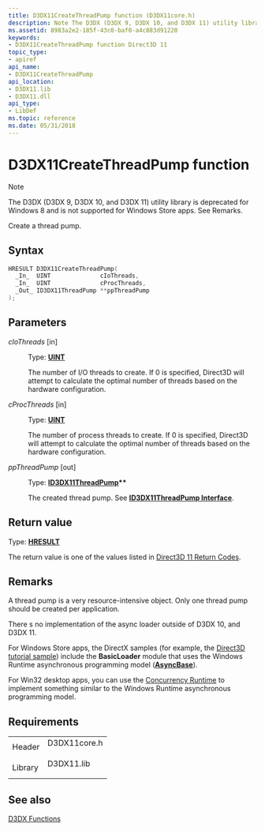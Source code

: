 ```yaml
---
title: D3DX11CreateThreadPump function (D3DX11core.h)
description: Note The D3DX (D3DX 9, D3DX 10, and D3DX 11) utility library is deprecated for Windows 8 and is not supported for Windows Store apps. See Remarks. Create a thread pump.
ms.assetid: 8983a2e2-185f-43c0-baf0-a4c883d91220
keywords:
- D3DX11CreateThreadPump function Direct3D 11
topic_type:
- apiref
api_name:
- D3DX11CreateThreadPump
api_location:
- D3DX11.lib
- D3DX11.dll
api_type:
- LibDef
ms.topic: reference
ms.date: 05/31/2018
---
```


# D3DX11CreateThreadPump function

> [!Note]  
> The D3DX (D3DX 9, D3DX 10, and D3DX 11) utility library is deprecated for Windows 8 and is not supported for Windows Store apps. See Remarks.

 

Create a thread pump.

## Syntax


```C++
HRESULT D3DX11CreateThreadPump(
  _In_  UINT              cIoThreads,
  _In_  UINT              cProcThreads,
  _Out_ ID3DX11ThreadPump **ppThreadPump
);
```



## Parameters

<dl> <dt>

*cIoThreads* \[in\]
</dt> <dd>

Type: **[**UINT**](/windows/desktop/WinProg/windows-data-types)**

The number of I/O threads to create. If 0 is specified, Direct3D will attempt to calculate the optimal number of threads based on the hardware configuration.

</dd> <dt>

*cProcThreads* \[in\]
</dt> <dd>

Type: **[**UINT**](/windows/desktop/WinProg/windows-data-types)**

The number of process threads to create. If 0 is specified, Direct3D will attempt to calculate the optimal number of threads based on the hardware configuration.

</dd> <dt>

*ppThreadPump* \[out\]
</dt> <dd>

Type: **[**ID3DX11ThreadPump**](id3dx11threadpump.md)\*\***

The created thread pump. See [**ID3DX11ThreadPump Interface**](id3dx11threadpump.md).

</dd> </dl>

## Return value

Type: **[**HRESULT**](https://msdn.microsoft.com/library/Bb401631(v=MSDN.10).aspx)**

The return value is one of the values listed in [Direct3D 11 Return Codes](d3d11-graphics-reference-returnvalues.md).

## Remarks

A thread pump is a very resource-intensive object. Only one thread pump should be created per application.

There s no implementation of the  async loader  outside of D3DX 10, and D3DX 11.

For Windows Store apps, the DirectX samples (for example, the [Direct3D tutorial sample](https://github.com/microsoftarchive/msdn-code-gallery-microsoft/tree/master/Official%20Windows%20Platform%20Sample/Direct3D%20tutorial%20sample)) include the **BasicLoader** module that uses the Windows Runtime asynchronous programming model ([**AsyncBase**](/previous-versions/visualstudio/visual-studio-2012/br244878(v=vs.110))).

For Win32 desktop apps, you can use the [Concurrency Runtime](/previous-versions/visualstudio/visual-studio-2010/ee207192(v=vs.100)) to implement something similar to the Windows Runtime asynchronous programming model.

## Requirements



|                    |                                                                                         |
|--------------------|-----------------------------------------------------------------------------------------|
| Header<br/>  | <dl> <dt>D3DX11core.h</dt> </dl> |
| Library<br/> | <dl> <dt>D3DX11.lib</dt> </dl>   |



## See also

<dl> <dt>

[D3DX Functions](d3d11-graphics-reference-d3dx11-functions.md)
</dt> </dl>

 

